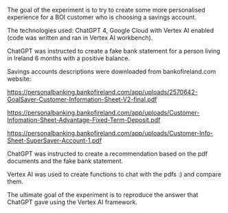 The goal of the experiment is to try to create some more personalised experience for a BOI customer who is choosing a savings account.

The technologies used: ChatGPT 4, Google Cloud with Vertex AI enabled (code was written and ran in Vertex AI workbench).

ChatGPT was instructed to create a fake bank statement for a person living in Ireland 6 months with a positive balance.

Savings accounts descriptions were downloaded from bankofireland.com website:

https://personalbanking.bankofireland.com/app/uploads/2570642-GoalSaver-Customer-Information-Sheet-V2-final.pdf

https://personalbanking.bankofireland.com/app/uploads/Customer-Infomation-Sheet-Advantage-Fixed-Term-Deposit.pdf

https://personalbanking.bankofireland.com/app/uploads/Customer-Info-Sheet-SuperSaver-Account-1.pdf

ChatGPT was instructed to create a recommendation based on the pdf documents and the fake bank statement.

Vertex AI was used to create functions to chat with the pdfs :) and compare them.

The ultimate goal of the experiment is to reproduce the answer that ChatGPT gave using the Vertex AI framework.


